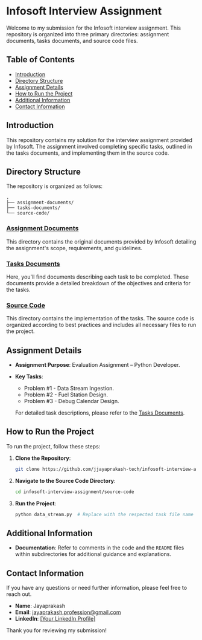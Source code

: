 # Infosoft Interview Assignment

Welcome to my submission for the Infosoft interview assignment. This repository is organized into three primary directories: assignment documents, tasks documents, and source code files.

## Table of Contents

- [Introduction](#introduction)
- [Directory Structure](#directory-structure)
- [Assignment Details](#assignment-details)
- [How to Run the Project](#how-to-run-the-project)
- [Additional Information](#additional-information)
- [Contact Information](#contact-information)

## Introduction

This repository contains my solution for the interview assignment provided by Infosoft. The assignment involved completing specific tasks, outlined in the tasks documents, and implementing them in the source code.

## Directory Structure

The repository is organized as follows:

```plaintext
.
├── assignment-documents/
├── tasks-documents/
└── source-code/
```

### [Assignment Documents](./assignment-documents/)

This directory contains the original documents provided by Infosoft detailing the assignment's scope, requirements, and guidelines.

### [Tasks Documents](./tasks-documents/)

Here, you'll find documents describing each task to be completed. These documents provide a detailed breakdown of the objectives and criteria for the tasks.

### [Source Code](./source-code/)

This directory contains the implementation of the tasks. The source code is organized according to best practices and includes all necessary files to run the project.

## Assignment Details

- **Assignment Purpose**: Evaluation Assignment – Python Developer.
- **Key Tasks**:
  - Problem #1 - Data Stream Ingestion.
  - Problem #2 - Fuel Station Design.
  - Problem #3 - Debug Calendar Design.
  
  For detailed task descriptions, please refer to the [Tasks Documents](./tasks-documents/).

## How to Run the Project

To run the project, follow these steps:

1. **Clone the Repository**:
    ```bash
    git clone https://github.com/jjayaprakash-tech/infosoft-interview-assignment.git
    ```
2. **Navigate to the Source Code Directory**:
    ```bash
    cd infosoft-interview-assignment/source-code
    ```

4. **Run the Project**:
    ```bash
    python data_stream.py  # Replace with the respected task file name
    ```

## Additional Information

- **Documentation**: Refer to comments in the code and the `README` files within subdirectories for additional guidance and explanations.

## Contact Information

If you have any questions or need further information, please feel free to reach out.

- **Name**: Jayaprakash
- **Email**: jayaprakash.profession@gmail.com
- **LinkedIn**: [\[Your LinkedIn Profile\]](https://www.linkedin.com/in/jayaprakash-j-a8b183246/)

Thank you for reviewing my submission!